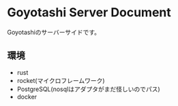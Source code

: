# Goyotashi Server Document

Goyotashiのサーバーサイドです。

## 環境
- rust
- rocket(マイクロフレームワーク)
- PostgreSQL(nosqlはアダプタがまだ怪しいのでパス)
- docker